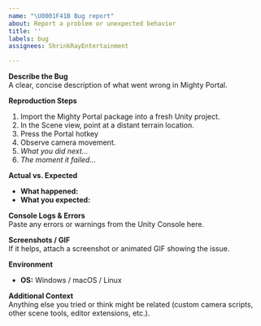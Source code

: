 ```yaml
---
name: "\U0001F41B Bug report"
about: Report a problem or unexpected behavior
title: ''
labels: bug
assignees: ShrinkRayEntertainment

---
```


**Describe the Bug**  
A clear, concise description of what went wrong in Mighty Portal.

**Reproduction Steps**  
1. Import the Mighty Portal package into a fresh Unity project.  
2. In the Scene view, point at a distant terrain location.  
3. Press the Portal hotkey 
4. Observe camera movement.  
5. _What you did next…_  
6. _The moment it failed…_

**Actual vs. Expected**  
- **What happened:**  
- **What you expected:**  

**Console Logs & Errors**  
Paste any errors or warnings from the Unity Console here.

**Screenshots / GIF**  
If it helps, attach a screenshot or animated GIF showing the issue.

**Environment**  
- **OS:** Windows / macOS / Linux  

**Additional Context**  
Anything else you tried or think might be related (custom camera scripts, other scene tools, editor extensions, etc.).
